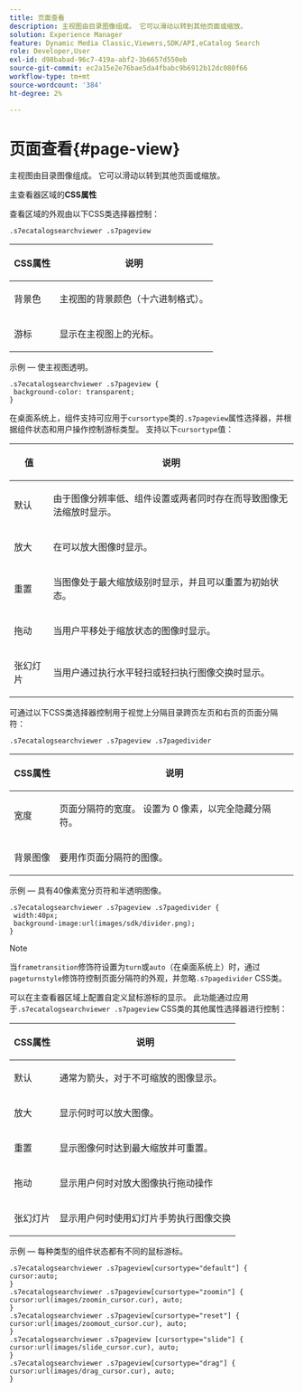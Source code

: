 ```yaml
---
title: 页面查看
description: 主视图由目录图像组成。 它可以滑动以转到其他页面或缩放。
solution: Experience Manager
feature: Dynamic Media Classic,Viewers,SDK/API,eCatalog Search
role: Developer,User
exl-id: d98babad-96c7-419a-abf2-3b6657d550eb
source-git-commit: ec2a15e2e76bae5da4fbabc9b6912b12dc080f66
workflow-type: tm+mt
source-wordcount: '384'
ht-degree: 2%

---
```


# 页面查看{#page-view}

主视图由目录图像组成。 它可以滑动以转到其他页面或缩放。

<!--<a id="section_061E550C1C1D4DB2BD663A898895B38C"></a>-->

主查看器区域的&#x200B;**CSS属性**

查看区域的外观由以下CSS类选择器控制：

```
.s7ecatalogsearchviewer .s7pageview
```

<table id="table_94EE3F5BBE4547C0B4943471CEE7EDE4"> 
 <thead> 
  <tr> 
   <th colname="col1" class="entry"> <p> CSS属性 </p> </th> 
   <th colname="col2" class="entry"> <p>说明 </p> </th> 
  </tr> 
 </thead>
 <tbody> 
  <tr> 
   <td colname="col1"> <p> <span class="codeph">背景色</span> </p> </td> 
   <td colname="col2"> <p> 主视图的背景颜色（十六进制格式）。 </p> </td> 
  </tr> 
  <tr> 
   <td colname="col1"> <p> <span class="codeph">游标</span> </p> </td> 
   <td colname="col2"> <p>显示在主视图上的光标。 </p> </td> 
  </tr> 
 </tbody> 
</table>

示例 — 使主视图透明。

```
.s7ecatalogsearchviewer .s7pageview { 
 background-color: transparent; 
}
```

在桌面系统上，组件支持可应用于`cursortype`类的`.s7pageview`属性选择器，并根据组件状态和用户操作控制游标类型。 支持以下`cursortype`值：

<table id="table_45B83F6CCDE84C36B0E087CA9144BFE6"> 
 <thead> 
  <tr> 
   <th colname="col1" class="entry"> <p>值 </p> </th> 
   <th colname="col2" class="entry"> <p>说明 </p> </th> 
  </tr> 
 </thead>
 <tbody> 
  <tr> 
   <td colname="col1"> <p> <span class="codeph">默认</span> </p> </td> 
   <td colname="col2"> <p>由于图像分辨率低、组件设置或两者同时存在而导致图像无法缩放时显示。 </p> </td> 
  </tr> 
  <tr> 
   <td colname="col1"> <p> <span class="codeph">放大</span> </p> </td> 
   <td colname="col2"> <p>在可以放大图像时显示。 </p> </td> 
  </tr> 
  <tr> 
   <td colname="col1"> <p> <span class="codeph">重置</span> </p> </td> 
   <td colname="col2"> <p>当图像处于最大缩放级别时显示，并且可以重置为初始状态。 </p> </td> 
  </tr> 
  <tr> 
   <td colname="col1"> <p> <span class="codeph">拖动</span> </p> </td> 
   <td colname="col2"> <p>当用户平移处于缩放状态的图像时显示。 </p> </td> 
  </tr> 
  <tr> 
   <td colname="col1"> <p> <span class="codeph">张幻灯片</span> </p> </td> 
   <td colname="col2"> <p>当用户通过执行水平轻扫或轻扫执行图像交换时显示。 </p> </td> 
  </tr> 
 </tbody> 
</table>

可通过以下CSS类选择器控制用于视觉上分隔目录跨页左页和右页的页面分隔符：

`.s7ecatalogsearchviewer .s7pageview .s7pagedivider`

<table id="table_77EBC9A77BF14CF4974F8F43C709A207"> 
 <thead> 
  <tr> 
   <th colname="col1" class="entry"> <p> CSS属性 </p> </th> 
   <th colname="col2" class="entry"> <p>说明 </p> </th> 
  </tr> 
 </thead>
 <tbody> 
  <tr> 
   <td colname="col1"> <p> <span class="codeph">宽度</span> </p> </td> 
   <td colname="col2"> <p> 页面分隔符的宽度。 设置为<span class="codeph"> 0 </span>像素，以完全隐藏分隔符。 </p> </td> 
  </tr> 
  <tr> 
   <td colname="col1"> <p> <span class="codeph">背景图像</span> </p> </td> 
   <td colname="col2"> <p>要用作页面分隔符的图像。 </p> </td> 
  </tr> 
 </tbody> 
</table>

示例 — 具有40像素宽分页符和半透明图像。

```
.s7ecatalogsearchviewer .s7pageview .s7pagedivider { 
 width:40px; 
 background-image:url(images/sdk/divider.png); 
}
```

>[!NOTE]
>
>当`frametransition`修饰符设置为`turn`或`auto`（在桌面系统上）时，通过`pageturnstyle`修饰符控制页面分隔符的外观，并忽略`.s7pagedivider` CSS类。

可以在主查看器区域上配置自定义鼠标游标的显示。 此功能通过应用于`.s7ecatalogsearchviewer .s7pageview` CSS类的其他属性选择器进行控制：

<table id="table_908164DECF9347A19A9696A23BBDB1A2"> 
 <thead> 
  <tr> 
   <th colname="col1" class="entry"> <p> CSS属性 </p> </th> 
   <th colname="col2" class="entry"> <p>说明 </p> </th> 
  </tr> 
 </thead>
 <tbody> 
  <tr> 
   <td colname="col1"> <p> <span class="codeph">默认</span> </p> </td> 
   <td colname="col2"> <p> 通常为箭头，对于不可缩放的图像显示。 </p> </td> 
  </tr> 
  <tr> 
   <td colname="col1"> <p> <span class="codeph">放大</span> </p> </td> 
   <td colname="col2"> <p> 显示何时可以放大图像。 </p> </td> 
  </tr> 
  <tr> 
   <td colname="col1"> <p> <span class="codeph">重置</span> </p> </td> 
   <td colname="col2"> <p>显示图像何时达到最大缩放并可重置。 </p> </td> 
  </tr> 
  <tr> 
   <td colname="col1"> <p> <span class="codeph">拖动</span> </p> </td> 
   <td colname="col2"> <p>显示用户何时对放大图像执行拖动操作 </p> </td> 
  </tr> 
  <tr> 
   <td colname="col1"> <p> <span class="codeph">张幻灯片</span> </p> </td> 
   <td colname="col2"> <p>显示用户何时使用幻灯片手势执行图像交换 </p> </td> 
  </tr> 
 </tbody> 
</table>

示例 — 每种类型的组件状态都有不同的鼠标游标。

```
.s7ecatalogsearchviewer .s7pageview[cursortype="default"] { 
cursor:auto; 
} 
.s7ecatalogsearchviewer .s7pageview[cursortype="zoomin"] { 
cursor:url(images/zoomin_cursor.cur), auto; 
} 
.s7ecatalogsearchviewer .s7pageview[cursortype="reset"] { 
cursor:url(images/zoomout_cursor.cur), auto; 
} 
.s7ecatalogsearchviewer .s7pageview [cursortype="slide"] { 
cursor:url(images/slide_cursor.cur), auto; 
} 
.s7ecatalogsearchviewer .s7pageview[cursortype="drag"] { 
cursor:url(images/drag_cursor.cur), auto; 
}
```
